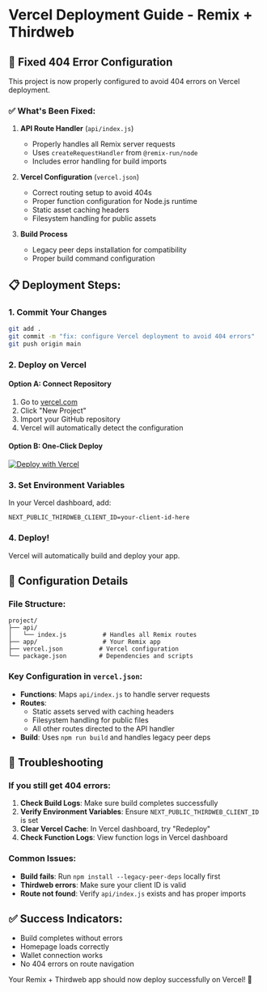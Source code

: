 # Vercel Deployment Guide - Remix + Thirdweb

## 🚀 Fixed 404 Error Configuration

This project is now properly configured to avoid 404 errors on Vercel deployment.

### ✅ What's Been Fixed:

1. **API Route Handler** (`api/index.js`)
   - Properly handles all Remix server requests
   - Uses `createRequestHandler` from `@remix-run/node`
   - Includes error handling for build imports

2. **Vercel Configuration** (`vercel.json`)
   - Correct routing setup to avoid 404s
   - Proper function configuration for Node.js runtime
   - Static asset caching headers
   - Filesystem handling for public assets

3. **Build Process**
   - Legacy peer deps installation for compatibility
   - Proper build command configuration

## 📋 Deployment Steps:

### 1. **Commit Your Changes**
```bash
git add .
git commit -m "fix: configure Vercel deployment to avoid 404 errors"
git push origin main
```

### 2. **Deploy on Vercel**

#### Option A: Connect Repository
1. Go to [vercel.com](https://vercel.com)
2. Click "New Project"
3. Import your GitHub repository
4. Vercel will automatically detect the configuration

#### Option B: One-Click Deploy
[![Deploy with Vercel](https://vercel.com/button)](https://vercel.com/new/clone?repository-url=https://github.com/ngduytra/test-remix)

### 3. **Set Environment Variables**
In your Vercel dashboard, add:
```
NEXT_PUBLIC_THIRDWEB_CLIENT_ID=your-client-id-here
```

### 4. **Deploy!**
Vercel will automatically build and deploy your app.

## 🔧 Configuration Details

### File Structure:
```
project/
├── api/
│   └── index.js          # Handles all Remix routes
├── app/                  # Your Remix app
├── vercel.json          # Vercel configuration
└── package.json         # Dependencies and scripts
```

### Key Configuration in `vercel.json`:
- **Functions**: Maps `api/index.js` to handle server requests
- **Routes**: 
  - Static assets served with caching headers
  - Filesystem handling for public files
  - All other routes directed to the API handler
- **Build**: Uses `npm run build` and handles legacy peer deps

## 🚨 Troubleshooting

### If you still get 404 errors:
1. **Check Build Logs**: Make sure build completes successfully
2. **Verify Environment Variables**: Ensure `NEXT_PUBLIC_THIRDWEB_CLIENT_ID` is set
3. **Clear Vercel Cache**: In Vercel dashboard, try "Redeploy"
4. **Check Function Logs**: View function logs in Vercel dashboard

### Common Issues:
- **Build fails**: Run `npm install --legacy-peer-deps` locally first
- **Thirdweb errors**: Make sure your client ID is valid
- **Route not found**: Verify `api/index.js` exists and has proper imports

## ✅ Success Indicators:
- Build completes without errors
- Homepage loads correctly
- Wallet connection works
- No 404 errors on route navigation

Your Remix + Thirdweb app should now deploy successfully on Vercel! 🎉